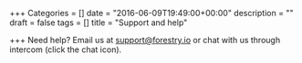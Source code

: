 +++
Categories = []
date = "2016-06-09T19:49:00+00:00"
description = ""
draft = false
tags = []
title = "Support and help"

+++
Need help? Email us at [support@forestry.io](mailto:support@forestry.io) or chat with us through intercom (click the chat icon). 